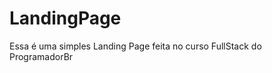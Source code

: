 <h1>LandingPage</h1>
    <p>Essa é uma simples Landing Page feita no curso FullStack do ProgramadorBr</p>
